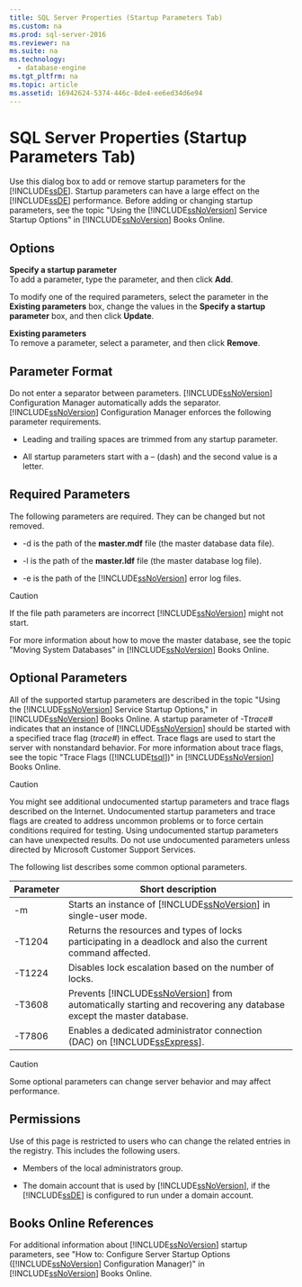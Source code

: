 ```yaml
---
title: SQL Server Properties (Startup Parameters Tab)
ms.custom: na
ms.prod: sql-server-2016
ms.reviewer: na
ms.suite: na
ms.technology: 
  - database-engine
ms.tgt_pltfrm: na
ms.topic: article
ms.assetid: 16942624-5374-446c-8de4-ee6ed34d6e94
---
```

# SQL Server Properties (Startup Parameters Tab)
  Use this dialog box to add or remove startup parameters for the [!INCLUDE[ssDE](../../Topics/TopicNameContainA/includes/ssDE_md.md)]. Startup parameters can have a large effect on the [!INCLUDE[ssDE](../../Topics/TopicNameContainA/includes/ssDE_md.md)] performance. Before adding or changing startup parameters, see the topic "Using the [!INCLUDE[ssNoVersion](../../Topics/TopicNameContainA/includes/ssNoVersion_md.md)] Service Startup Options" in [!INCLUDE[ssNoVersion](../../Topics/TopicNameContainA/includes/ssNoVersion_md.md)] Books Online.  
  
## Options  
 **Specify a startup parameter**  
 To add a parameter, type the parameter, and then click **Add**.  
  
 To modify one of the required parameters, select the parameter in the **Existing parameters** box, change the values in the **Specify a startup parameter** box, and then click **Update**.  
  
 **Existing parameters**  
 To remove a parameter, select a parameter, and then click **Remove**.  
  
## Parameter Format  
 Do not enter a separator between parameters. [!INCLUDE[ssNoVersion](../../Topics/TopicNameContainA/includes/ssNoVersion_md.md)] Configuration Manager automatically adds the separator. [!INCLUDE[ssNoVersion](../../Topics/TopicNameContainA/includes/ssNoVersion_md.md)] Configuration Manager enforces the following parameter requirements.  
  
-   Leading and trailing spaces are trimmed from any startup parameter.  
  
-   All startup parameters start with a – (dash) and the second value is a letter.  
  
## Required Parameters  
 The following parameters are required. They can be changed but not removed.  
  
-   -d is the path of the **master.mdf** file (the master database data file).  
  
-   -l is the path of the **master.ldf** file (the master database log file).  
  
-   -e is the path of the [!INCLUDE[ssNoVersion](../../Topics/TopicNameContainA/includes/ssNoVersion_md.md)] error log files.  
  
> [!CAUTION]  
>  If the file path parameters are incorrect [!INCLUDE[ssNoVersion](../../Topics/TopicNameContainA/includes/ssNoVersion_md.md)] might not start.  
  
 For more information about how to move the master database, see the topic "Moving System Databases" in [!INCLUDE[ssNoVersion](../../Topics/TopicNameContainA/includes/ssNoVersion_md.md)] Books Online.  
  
## Optional Parameters  
 All of the supported startup parameters are described in the topic "Using the [!INCLUDE[ssNoVersion](../../Topics/TopicNameContainA/includes/ssNoVersion_md.md)] Service Startup Options," in [!INCLUDE[ssNoVersion](../../Topics/TopicNameContainA/includes/ssNoVersion_md.md)] Books Online. A startup parameter of -T*trace#* indicates that an instance of [!INCLUDE[ssNoVersion](../../Topics/TopicNameContainA/includes/ssNoVersion_md.md)] should be started with a specified trace flag (*trace#*) in effect. Trace flags are used to start the server with nonstandard behavior. For more information about trace flags, see the topic "Trace Flags ([!INCLUDE[tsql](../../Topics/TopicNameContainA/includes/tsql_md.md)])" in [!INCLUDE[ssNoVersion](../../Topics/TopicNameContainA/includes/ssNoVersion_md.md)] Books Online.  
  
> [!CAUTION]  
>  You might see additional undocumented startup parameters and trace flags described on the Internet. Undocumented startup parameters and trace flags are created to address uncommon problems or to force certain conditions required for testing. Using undocumented startup parameters can have unexpected results. Do not use undocumented parameters unless directed by Microsoft Customer Support Services.  
  
 The following list describes some common optional parameters.  
  
|Parameter|Short description|  
|---------------|-----------------------|  
|-m|Starts an instance of [!INCLUDE[ssNoVersion](../../Topics/TopicNameContainA/includes/ssNoVersion_md.md)] in single-user mode.|  
|-T1204|Returns the resources and types of locks participating in a deadlock and also the current command affected.|  
|-T1224|Disables lock escalation based on the number of locks.|  
|-T3608|Prevents [!INCLUDE[ssNoVersion](../../Topics/TopicNameContainA/includes/ssNoVersion_md.md)] from automatically starting and recovering any database except the master database.|  
|-T7806|Enables a dedicated administrator connection (DAC) on [!INCLUDE[ssExpress](../../Topics/TopicNameContainA/includes/ssExpress_md.md)].|  
  
> [!CAUTION]  
>  Some optional parameters can change server behavior and may affect performance.  
  
## Permissions  
 Use of this page is restricted to users who can change the related entries in the registry. This includes the following users.  
  
-   Members of the local administrators group.  
  
-   The domain account that is used by [!INCLUDE[ssNoVersion](../../Topics/TopicNameContainA/includes/ssNoVersion_md.md)], if the [!INCLUDE[ssDE](../../Topics/TopicNameContainA/includes/ssDE_md.md)] is configured to run under a domain account.  
  
## Books Online References  
 For additional information about [!INCLUDE[ssNoVersion](../../Topics/TopicNameContainA/includes/ssNoVersion_md.md)] startup parameters, see "How to: Configure Server Startup Options ([!INCLUDE[ssNoVersion](../../Topics/TopicNameContainA/includes/ssNoVersion_md.md)] Configuration Manager)" in [!INCLUDE[ssNoVersion](../../Topics/TopicNameContainA/includes/ssNoVersion_md.md)] Books Online.  
  
  